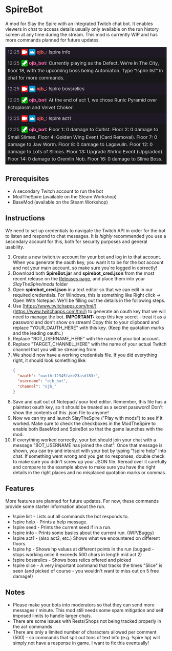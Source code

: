 # SpireBot
A mod for Slay the Spire with an integrated Twitch chat bot. It enables viewers in chat to access details usually only available on the run history screen at any time during the stream. This mod is currently WIP and has more commands planned for future updates.

![Screenshot](github/chat.png)

## Prerequisites
* A secondary Twitch account to run the bot
* ModTheSpire (available on the Steam Workshop)
* BaseMod (available on the Steam Workshop)

## Instructions

We need to set up credentials to navigate the Twitch API in order for the bot to listen and respond to chat messages. It is *highly* recommended you use a secondary account for this, both for security purposes and general usability.

1. Create a new twitch.tv account for your bot and log in to that account. When you generate the oauth key, you want it to be for the bot account and not your main account, so make sure you're logged in correctly!
2. Download both **SpireBot.jar** and **spirebot_cred.json** from the most recent release on the [Releases page](https://github.com/casey-c/spirebot/releases), and place them into your *SlayTheSpire/mods* folder
3. Open **spirebot_cred.json** in a text editor so that we can edit in our required credentials. For Windows, this is something like Right click -> Open With Notepad. We'll be filling out the details in the following steps.
4. Use [https://www.twitchapps.com/tmi/](https://www.twitchapps.com/tmi/) to generate an oauth key that we will need to manage the bot. **IMPORTANT:** keep this key secret - treat it as a password and don't show on stream! Copy this to your clipboard and replace "YOUR_OAUTH_HERE" with this key. (Keep the quotation marks and the leading oauth:.)
5. Replace "BOT_USERNAME_HERE" with the name of your bot account.
6. Replace "TARGET_CHANNEL_HERE" with the name of your actual Twitch channel that you will be streaming from.
7. We should now have a working credentials file. If you did everything right, it should look something like:
    ```json
    {
      "oauth": "oauth:12345fake23asdf83r",
      "username": "ojb_bot",
      "channel": "ojb_"
    }  
    ``` 
  8. Save and quit out of Notepad / your text editor. Remember, this file has a plaintext oauth key, so it should be treated as a secret password! Don't show the contents of this .json file to anyone!
  9. Now we can try and launch SlayTheSpire ("Play with mods") to see if it worked. Make sure to check the checkboxes in the ModTheSpire to enable both BaseMod and SpireBot so that the game launches with the mod. 
  10. If everything worked correctly, your bot should join your chat with a message "BOT_USERNAME has joined the chat". Once that message is shown, you can try and interact with your bot by typing "!spire help" into chat. If something went wrong and you get no responses, double check to make sure you didn't screw up your JSON file. Reread over it carefully and compare to the example above to make sure you have the right details in the right places and no misplaced quotation marks or commas.
  
  ## Features
  More features are planned for future updates. For now, these commands provide some starter information about the run.
  
  * !spire list - Lists out all commands the bot responds to.
  * !spire help - Prints a help message.
  * !spire seed - Prints the current seed if in a run.
  * !spire info - Prints some basics about the current run. (WIP/Buggy)
  * !spire act1 - (also act2, etc.) Shows what we encountered on different floors.
  * !spire hp - Shows hp values at different points in the run (bugged - stops working once it exceeds 500 chars in length mid act 2)
  * !spire bossrelics - Shows boss relics offered and picked
  * !spire slice - A very important command that tracks the times "Slice" is seen (and picked of course - you wouldn't want to miss out on 5 free damage!)
  
  ## Notes
 
 * Please make your bots into moderators so that they can send more messages / minute. This mod still needs some spam mitigation and self imposed limits to handle larger chats.
 * There are some issues with Rests/Shops not being tracked properly in the act commands
 * There are only a limited number of characters allowed per comment (500) - so commands that spit out tons of text info (e.g. !spire hp) will simply not have a response in game. I want to fix this eventually!
  
  
  
  
  
  
